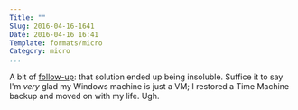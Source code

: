 ```yaml
---
Title: ""
Slug: 2016-04-16-1641
Date: 2016-04-16 16:41
Template: formats/micro
Category: micro
...
```


A bit of [follow-up]: that solution ended up being insoluble. Suffice it to say I'm *very* glad my Windows machine is just a VM; I restored a Time Machine backup and moved on with my life. Ugh.

[follow-up]: http://www.chriskrycho.com/2016/2016-04-16-1622.html
